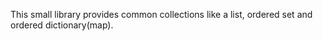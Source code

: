 This small library provides common collections like a list, ordered set and ordered dictionary(map). 
